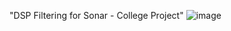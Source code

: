 "DSP Filtering for Sonar - College Project" 
![image](https://user-images.githubusercontent.com/47783115/148063516-61437f0f-a271-4d09-b5b2-8b250f18e634.png)
